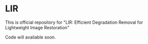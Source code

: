 # LIR
This is official repository for "LIR: Efficient Degradation Removal for Lightweight Image Restoration"

Code will avaliable soon.
